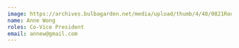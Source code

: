 ```yaml
---
image: https://archives.bulbagarden.net/media/upload/thumb/4/48/0821Rookidee.png/250px-0821Rookidee.png
name: Anne Wong
roles: Co-Vice President
email: annew@gmail.com
---
```

